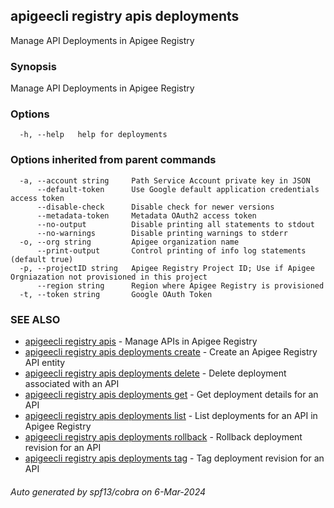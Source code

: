 ## apigeecli registry apis deployments

Manage API Deployments in Apigee Registry

### Synopsis

Manage API Deployments in Apigee Registry

### Options

```
  -h, --help   help for deployments
```

### Options inherited from parent commands

```
  -a, --account string     Path Service Account private key in JSON
      --default-token      Use Google default application credentials access token
      --disable-check      Disable check for newer versions
      --metadata-token     Metadata OAuth2 access token
      --no-output          Disable printing all statements to stdout
      --no-warnings        Disable printing warnings to stderr
  -o, --org string         Apigee organization name
      --print-output       Control printing of info log statements (default true)
  -p, --projectID string   Apigee Registry Project ID; Use if Apigee Orgniazation not provisioned in this project
      --region string      Region where Apigee Registry is provisioned
  -t, --token string       Google OAuth Token
```

### SEE ALSO

* [apigeecli registry apis](apigeecli_registry_apis.md)	 - Manage APIs in Apigee Registry
* [apigeecli registry apis deployments create](apigeecli_registry_apis_deployments_create.md)	 - Create an Apigee Registry API entity
* [apigeecli registry apis deployments delete](apigeecli_registry_apis_deployments_delete.md)	 - Delete deployment associated with an API
* [apigeecli registry apis deployments get](apigeecli_registry_apis_deployments_get.md)	 - Get deployment details for an API
* [apigeecli registry apis deployments list](apigeecli_registry_apis_deployments_list.md)	 - List deployments for an API in Apigee Registry
* [apigeecli registry apis deployments rollback](apigeecli_registry_apis_deployments_rollback.md)	 - Rollback deployment revision for an API
* [apigeecli registry apis deployments tag](apigeecli_registry_apis_deployments_tag.md)	 - Tag deployment revision for an API

###### Auto generated by spf13/cobra on 6-Mar-2024
